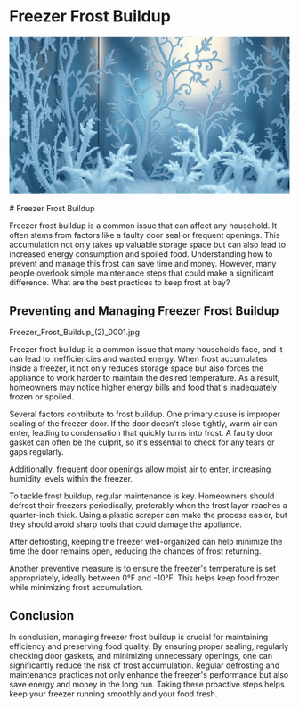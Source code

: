 <h1> Freezer Frost Buildup
 </h1><p><img src="/images/ice_accumulation_in_freezer-2.jpg"></p># Freezer Frost Buildup

Freezer frost buildup is a common issue that can affect any household. It often stems from factors like a faulty door seal or frequent openings. This accumulation not only takes up valuable storage space but can also lead to increased energy consumption and spoiled food. Understanding how to prevent and manage this frost can save time and money. However, many people overlook simple maintenance steps that could make a significant difference. What are the best practices to keep frost at bay?

## Preventing and Managing Freezer Frost Buildup

Freezer_Frost_Buildup_(2)_0001.jpg

Freezer frost buildup is a common issue that many households face, and it can lead to inefficiencies and wasted energy. When frost accumulates inside a freezer, it not only reduces storage space but also forces the appliance to work harder to maintain the desired temperature. As a result, homeowners may notice higher energy bills and food that's inadequately frozen or spoiled.

Several factors contribute to frost buildup. One primary cause is improper sealing of the freezer door. If the door doesn't close tightly, warm air can enter, leading to condensation that quickly turns into frost. A faulty door gasket can often be the culprit, so it's essential to check for any tears or gaps regularly.

Additionally, frequent door openings allow moist air to enter, increasing humidity levels within the freezer.

To tackle frost buildup, regular maintenance is key. Homeowners should defrost their freezers periodically, preferably when the frost layer reaches a quarter-inch thick. Using a plastic scraper can make the process easier, but they should avoid sharp tools that could damage the appliance.

After defrosting, keeping the freezer well-organized can help minimize the time the door remains open, reducing the chances of frost returning.

Another preventive measure is to ensure the freezer's temperature is set appropriately, ideally between 0°F and -10°F. This helps keep food frozen while minimizing frost accumulation.

## Conclusion

In conclusion, managing freezer frost buildup is crucial for maintaining efficiency and preserving food quality. By ensuring proper sealing, regularly checking door gaskets, and minimizing unnecessary openings, one can significantly reduce the risk of frost accumulation. Regular defrosting and maintenance practices not only enhance the freezer's performance but also save energy and money in the long run. Taking these proactive steps helps keep your freezer running smoothly and your food fresh.
